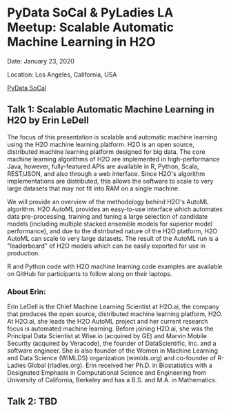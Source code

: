 # PyData SoCal & PyLadies LA Meetup: Scalable Automatic Machine Learning in H2O

Date: January 23, 2020

Location: Los Angeles, California, USA

[PyData SoCal](https://www.meetup.com/PyData-SoCal/events/266429700/)

## Talk 1: Scalable Automatic Machine Learning in H2O by Erin LeDell

The focus of this presentation is scalable and automatic machine learning using the H2O machine learning platform. H2O is an open source, distributed machine learning platform designed for big data. The core machine learning algorithms of H2O are implemented in high-performance Java, however, fully-featured APIs are available in R, Python, Scala, REST/JSON, and also through a web interface. Since H2O's algorithm implementations are distributed, this allows the software to scale to very large datasets that may not fit into RAM on a single machine.

We will provide an overview of the methodology behind H2O's AutoML algorithm. H2O AutoML provides an easy-to-use interface which automates data pre-processing, training and tuning a large selection of candidate models (including multiple stacked ensemble models for superior model performance), and due to the distributed nature of the H2O platform, H2O AutoML can scale to very large datasets. The result of the AutoML run is a "leaderboard" of H2O models which can be easily exported for use in production.

R and Python code with H2O machine learning code examples are available on GitHub for participants to follow along on their laptops.

### About Erin:

Erin LeDell is the Chief Machine Learning Scientist at H2O.ai, the company that produces the open source, distributed machine learning platform, H2O. At H2O.ai, she leads the H2O AutoML project and her current research focus is automated machine learning. Before joining H2O.ai, she was the Principal Data Scientist at Wise.io (acquired by GE) and Marvin Mobile Security (acquired by Veracode), the founder of DataScientific, Inc. and a software engineer. She is also founder of the Women in Machine Learning and Data Science (WiMLDS) organization (wimlds.org) and co-founder of R-Ladies Global (rladies.org). Erin received her Ph.D. in Biostatistics with a Designated Emphasis in Computational Science and Engineering from University of California, Berkeley and has a B.S. and M.A. in Mathematics.


## Talk 2: TBD


